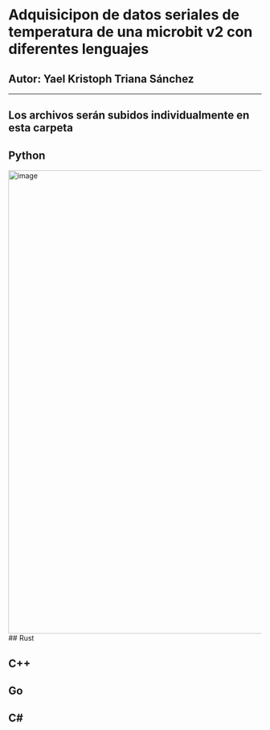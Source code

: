 # Adquisicipon de datos seriales de temperatura de una microbit v2 con diferentes lenguajes
## Autor: Yael Kristoph Triana Sánchez
--- 
## Los archivos serán subidos individualmente en esta carpeta
## Python
<img width="897" height="920" alt="image" src="https://github.com/user-attachments/assets/22704cee-e2a9-4236-9ab9-959594dd840f" />
## Rust

## C++

## Go

## C#
